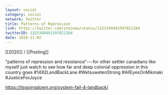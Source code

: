 ```yaml
---
layout: social
category: social
network: Twitter
title: Patterns of Repression
link: https://twitter.com/steinea/status/1323349491597021184
twitterID: 1323349491597021184
date: 2020-11-02
---
```


[[2020]] / [[Posting]]

"patterns of repression and resistance"---for other settler canadians like myself just watch to see how far and deep colonial oppression in this country goes #1492LandBackLane #WetsuwetenStrong #AllEyesOnMikmaki #JusticeForJoyce

<https://itsgoingdown.org/system-fail-4-landback/>
